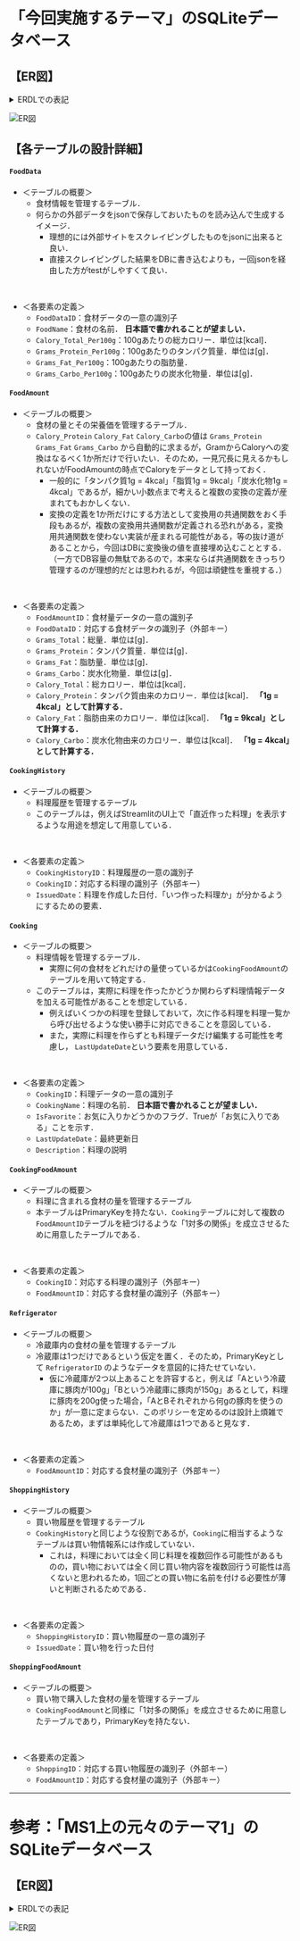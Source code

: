 # 「今回実施するテーマ」のSQLiteデータベース

## 【ER図】

<details>
<summary>ERDLでの表記</summary>

https://databasediagram.com/app

```sql/*************【食材】*************/
FoodData
-
FoodDataID int PK
FoodName string
Calory_Total_Per100g float
Grams_Protein_Per100g float
Grams_Fat_Per100g float
Grams_Carbo_Per100g float

FoodAmount
-
FoodAmountID int PK
FoodDataID int FK > FoodData.FoodDataID 
Grams_Total float
Grams_Protein float
Grams_Fat float
Grams_Carbo float
Calory_Total float
Calory_Protein float
Calory_Fat float
Calory_Carbo float

/*************【料理】*************/
CookingHistory
-
CookingHistoryID int PK
CookingID int FK > Cooking.CookingID
IssuedDate DATETIME

Cooking
-
CookingID int PK
CookingName string
IsFavorite bool
LastUpdateDate DATETIME
Description string

CookingFoodAmount
-
CookingID int FK > Cooking.CookingID
FoodAmountID int FK > FoodAmount.FoodAmountID 

/*************【冷蔵庫】*************/
Refrigerator
-
FoodAmountID int FK > FoodAmount.FoodAmountID 

/*************【買い物】*************/
ShoppingHistory
-
ShoppingHistoryID int PK
IssuedDate DATETIME

ShoppingFoodAmount
-
ShoppingID int FK > ShoppingHistory.ShoppingHistoryID 
FoodAmountID int FK > FoodAmount.FoodAmountID 
```

</details>

![ER図](../doc/pic/SQLiteDB：今回実施するテーマ.png)

## 【各テーブルの設計詳細】

#### **`FoodData`**
- ＜テーブルの概要＞
    - 食材情報を管理するテーブル．
    - 何らかの外部データをjsonで保存しておいたものを読み込んで生成するイメージ．
        - 理想的には外部サイトをスクレイピングしたものをjsonに出来ると良い．
        - 直接スクレイピングした結果をDBに書き込むよりも，一回jsonを経由した方がtestがしやすくて良い．
<br>

- ＜各要素の定義＞
    - `FoodDataID`：食材データの一意の識別子
    - `FoodName`：食材の名前． **日本語で書かれることが望ましい．**
    - `Calory_Total_Per100g`：100gあたりの総カロリー．単位は[kcal]．
    - `Grams_Protein_Per100g`：100gあたりのタンパク質量．単位は[g]．
    - `Grams_Fat_Per100g`：100gあたりの脂肪量．
    - `Grams_Carbo_Per100g`：100gあたりの炭水化物量．単位は[g]．

#### **`FoodAmount`**
- ＜テーブルの概要＞
    - 食材の量とその栄養価を管理するテーブル．
    - `Calory_Protein` `Calory_Fat` `Calory_Carbo`の値は `Grams_Protein` `Grams_Fat` `Grams_Carbo` から自動的に求まるが，GramからCaloryへの変換はなるべく1か所だけで行いたい．そのため，一見冗長に見えるかもしれないがFoodAmountの時点でCaloryをデータとして持っておく．
        - 一般的に「タンパク質1g = 4kcal」「脂質1g = 9kcal」「炭水化物1g = 4kcal」であるが，細かい小数点まで考えると複数の変換の定義が産まれてもおかしくない．
        - 変換の定義を1か所だけにする方法として変換用の共通関数をおく手段もあるが，複数の変換用共通関数が定義される恐れがある，変換用共通関数を使わない実装が産まれる可能性がある，等の抜け道があることから，今回はDBに変換後の値を直接埋め込むこととする．（一方でDB容量の無駄であるので，本来ならば共通関数をきっちり管理するのが理想的だとは思われるが，今回は頑健性を重視する．）
<br>

- ＜各要素の定義＞
    - `FoodAmountID`：食材量データの一意の識別子
    - `FoodDataID`：対応する食材データの識別子（外部キー）
    - `Grams_Total`：総量．単位は[g]．
    - `Grams_Protein`：タンパク質量．単位は[g]．
    - `Grams_Fat`：脂肪量．単位は[g]．
    - `Grams_Carbo`：炭水化物量．単位は[g]．
    - `Calory_Total`：総カロリー．単位は[kcal]．
    - `Calory_Protein`：タンパク質由来のカロリー．単位は[kcal]． **「1g = 4kcal」として計算する．**
    - `Calory_Fat`：脂肪由来のカロリー．単位は[kcal]． **「1g = 9kcal」として計算する．**
    - `Calory_Carbo`：炭水化物由来のカロリー．単位は[kcal]． **「1g = 4kcal」として計算する．**

#### **`CookingHistory`**
- ＜テーブルの概要＞
    - 料理履歴を管理するテーブル
    - このテーブルは，例えばStreamlitのUI上で「直近作った料理」を表示するような用途を想定して用意している．
<br>

- ＜各要素の定義＞
    - `CookingHistoryID`：料理履歴の一意の識別子
    - `CookingID`：対応する料理の識別子（外部キー）
    - `IssuedDate`：料理を作成した日付．「いつ作った料理か」が分かるようにするための要素．

#### **`Cooking`**
- ＜テーブルの概要＞
    - 料理情報を管理するテーブル．
        - 実際に何の食材をどれだけの量使っているかは`CookingFoodAmount`のテーブルを用いて特定する．
    - このテーブルは，実際に料理を作ったかどうか関わらず料理情報データを加える可能性があることを想定している．
        - 例えばいくつかの料理を登録しておいて，次に作る料理を料理一覧から呼び出せるような使い勝手に対応できることを意図している．
        - また，実際に料理を作らずとも料理データだけ編集する可能性を考慮し， `LastUpdateDate`という要素を用意している．
<br>

- ＜各要素の定義＞
    - `CookingID`：料理データの一意の識別子
    - `CookingName`：料理の名前． **日本語で書かれることが望ましい．**
    - `IsFavorite`：お気に入りかどうかのフラグ．Trueが「お気に入りである」ことを示す．
    - `LastUpdateDate`：最終更新日
    - `Description`：料理の説明

#### **`CookingFoodAmount`**
- ＜テーブルの概要＞
    - 料理に含まれる食材の量を管理するテーブル
    - 本テーブルはPrimaryKeyを持たない．`Cooking`テーブルに対して複数の`FoodAmountID`テーブルを紐づけるような「1対多の関係」を成立させるために用意したテーブルである．
<br>

- ＜各要素の定義＞
    - `CookingID`：対応する料理の識別子（外部キー）
    - `FoodAmountID`：対応する食材量の識別子（外部キー）

#### **`Refrigerator`**
- ＜テーブルの概要＞
    - 冷蔵庫内の食材の量を管理するテーブル
    - 冷蔵庫は1つだけであるという仮定を置く．そのため，PrimaryKeyとして `RefrigeratorID` のようなデータを意図的に持たせていない．
        - 仮に冷蔵庫が2つ以上あることを許容すると，例えば「Aという冷蔵庫に豚肉が100g」「Bという冷蔵庫に豚肉が150g」あるとして，料理に豚肉を200g使った場合，「AとBそれぞれから何gの豚肉を使うのか」が一意に定まらない．このポリシーを定めるのは設計上煩雑であるため，まずは単純化して冷蔵庫は1つであると見なす．
<br>

- ＜各要素の定義＞
    - `FoodAmountID`：対応する食材量の識別子（外部キー）

#### **`ShoppingHistory`**
- ＜テーブルの概要＞
    - 買い物履歴を管理するテーブル
    - `CookingHistory`と同じような役割であるが，`Cooking`に相当するようなテーブルは買い物情報系には作成していない．
        - これは，料理においては全く同じ料理を複数回作る可能性があるものの，買い物においては全く同じ買い物内容を複数回行う可能性は高くないと思われるため，1回ごとの買い物に名前を付ける必要性が薄いと判断されるためである．
<br>

- ＜各要素の定義＞
    - `ShoppingHistoryID`：買い物履歴の一意の識別子
    - `IssuedDate`：買い物を行った日付

#### **`ShoppingFoodAmount`**
- ＜テーブルの概要＞
    - 買い物で購入した食材の量を管理するテーブル
    - `CookingFoodAmount`と同様に「1対多の関係」を成立させるために用意したテーブルであり，PrimaryKeyを持たない．
<br>

- ＜各要素の定義＞
    - `ShoppingID`：対応する買い物履歴の識別子（外部キー）
    - `FoodAmountID`：対応する食材量の識別子（外部キー）


---

# 参考：「MS1上の元々のテーマ1」のSQLiteデータベース

## 【ER図】

<details>
<summary>ERDLでの表記</summary>

https://databasediagram.com/app

```sql
CarModels
-
ModelID int PK
ModelName varchar(100)
BasePrice money NOT NULL

Colors
-
ColorID int PK
ColorName varchar(100)
AdditionalCost money NOT NULL

Engines
-
EngineID int PK
EngineType varchar(100)
Power varchar(50)
FuelEfficiency varchar(50)
AdditionalCost money NOT NULL

Wheels
-
WheelID int PK
WheelType varchar(100)
Weight varchar(50)
AdditionalCost money NOT NULL

Interiors
-
InteriorID int PK
Material varchar(100)
Color varchar(100)
AdditionalCost money NOT NULL

Customizations
-
CustomizationID int PK
UserID int FK > Users.UserID
ModelID int FK > CarModels.ModelID
ColorID int FK > Colors.ColorID
EngineID int FK > Engines.EngineID
WheelID int FK > Wheels.WheelID
InteriorID int FK > Interiors.InteriorID
TotalCost money NOT NULL

Users
-
UserID int PK
UserName varchar(100)
Email varchar(100)
```

</details>

![ER図](../doc/pic/SQLiteDB：MS1上の元々のテーマ1.png)